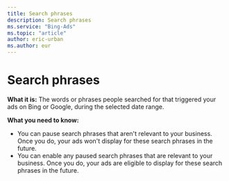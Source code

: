 ```yaml
---
title: Search phrases
description: Search phrases
ms.service: "Bing-Ads"
ms.topic: "article"
author: eric-urban
ms.author: eur
---
```


# Search phrases

**What it is:** The words or phrases people searched for that triggered your ads on Bing or Google, during the selected date range.

**What you need to know:**
- You can pause search phrases that aren't relevant to your business. Once you do, your ads won't display for these search phrases in the future.
- You can enable any paused search phrases that are relevant to your business. Once you do, your ads are eligible to display for these search phrases in the future.


